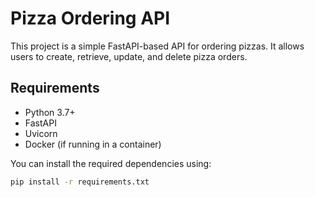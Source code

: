 # Pizza Ordering API

This project is a simple FastAPI-based API for ordering pizzas. It allows users to create, retrieve, update, and delete pizza orders.

## Requirements

- Python 3.7+
- FastAPI
- Uvicorn
- Docker (if running in a container)

You can install the required dependencies using:

```bash
pip install -r requirements.txt
